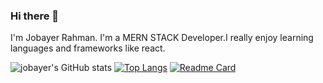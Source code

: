 ### Hi there 👋

I'm Jobayer Rahman. I'm a MERN STACK Developer.I really enjoy learning languages and frameworks like react.

![jobayer's GitHub stats](https://github-readme-stats.vercel.app/api?username=jobayercse71&show_icons=true&theme=radical)
[![Top Langs](https://github-readme-stats.vercel.app/api/top-langs/?username=jobayercse71&layout=compact)](https://github.com/jobayercse71/github-readme-stats)
[![Readme Card](https://github-readme-stats.vercel.app/api/pin/?username=jobayercse71&repo=github-readme-stats)](https://github.com/jobayercse71/github-readme-stats)
